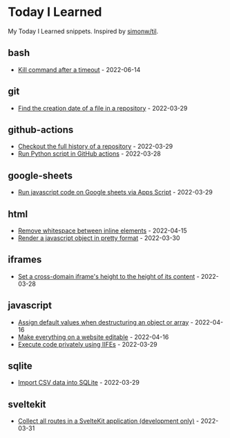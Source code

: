 # Today I Learned

My Today I Learned snippets. Inspired by [simonw/til](https://github.com/simonw/til).

<!-- entries: start -->

## bash

- [Kill command after a timeout](bash/kill-command-after-timeout.md) - 2022-06-14

## git

- [Find the creation date of a file in a repository](git/get-date-of-first-commit.md) - 2022-03-29

## github-actions

- [Checkout the full history of a repository](github-actions/checkout-full-history-of-repo.md) - 2022-03-29
- [Run Python script in GitHub actions](github-actions/run-python-script.md) - 2022-03-28

## google-sheets

- [Run javascript code on Google sheets via Apps Script](google-sheets/run-js-via-app-scripts.md) - 2022-03-29

## html

- [Remove whitespace between inline elements](html/remove-whitespace-between-inline-elements.md) - 2022-04-15
- [Render a javascript object in pretty format](html/render-js-object-in-pretty-format.md) - 2022-03-30

## iframes

- [Set a cross-domain iframe's height to the height of its content](iframes/set-iframe-height-to-the-height-of-its-content.md) - 2022-03-28

## javascript

- [Assign default values when destructuring an object or array](javascript/assign-default-values-when-destructuring-an-object-or-array.md) - 2022-04-16
- [Make everything on a website editable](javascript/make-everything-on-a-website-editable.md) - 2022-04-16
- [Execute code privately using IIFEs](javascript/execute-code-privately-using-iifes.md) - 2022-03-29

## sqlite

- [Import CSV data into SQLite](sqlite/import-csv-data-into-sqlite.md) - 2022-03-29

## sveltekit

- [Collect all routes in a SvelteKit application (development only)](sveltekit/collect-all-routes.md) - 2022-03-31

